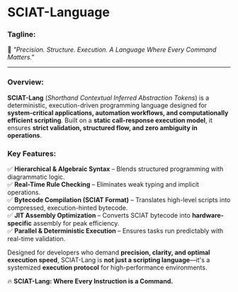 # SCIAT-Language

### **Tagline:**  
🚀 *"Precision. Structure. Execution. A Language Where Every Command Matters."*  

---

### **Overview:**  
**SCIAT-Lang** (*Shorthand Contextual Inferred Abstraction Tokens*) is a deterministic, execution-driven programming language designed for **system-critical applications, automation workflows, and computationally efficient scripting**. Built on a **static call-response execution model**, it ensures **strict validation, structured flow, and zero ambiguity in operations**.  

### **Key Features:**  
✅ **Hierarchical & Algebraic Syntax** – Blends structured programming with diagrammatic logic.  
✅ **Real-Time Rule Checking** – Eliminates weak typing and implicit operations.  
✅ **Bytecode Compilation (SCIAT Format)** – Translates high-level scripts into compressed, execution-hinted bytecode.  
✅ **JIT Assembly Optimization** – Converts SCIAT bytecode into **hardware-specific** assembly for peak efficiency.  
✅ **Parallel & Deterministic Execution** – Ensures tasks run predictably with real-time validation.  

Designed for developers who demand **precision, clarity, and optimal execution speed**, SCIAT-Lang is **not just a scripting language**—it's a systemized **execution protocol** for high-performance environments.  

🔥 **SCIAT-Lang: Where Every Instruction is a Command.**
